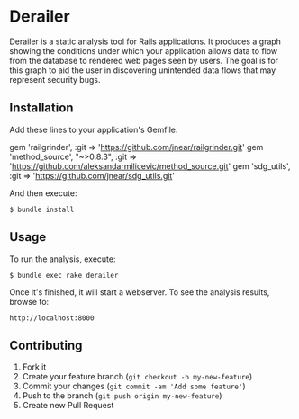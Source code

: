 # Derailer

Derailer is a static analysis tool for Rails applications. It
produces a graph showing the conditions under which your application
allows data to flow from the database to rendered web pages seen by
users. The goal is for this graph to aid the user in discovering
unintended data flows that may represent security bugs.

## Installation

Add these lines to your application's Gemfile:

  gem 'railgrinder', :git => 'https://github.com/jnear/railgrinder.git'
  gem 'method_source', "~>0.8.3",
      :git => 'https://github.com/aleksandarmilicevic/method_source.git'
  gem 'sdg_utils', :git => 'https://github.com/jnear/sdg_utils.git'

And then execute:

    $ bundle install

## Usage

To run the analysis, execute:

    $ bundle exec rake derailer

Once it's finished, it will start a webserver. To see the analysis
results, browse to:

    http://localhost:8000

## Contributing

1. Fork it
2. Create your feature branch (`git checkout -b my-new-feature`)
3. Commit your changes (`git commit -am 'Add some feature'`)
4. Push to the branch (`git push origin my-new-feature`)
5. Create new Pull Request

